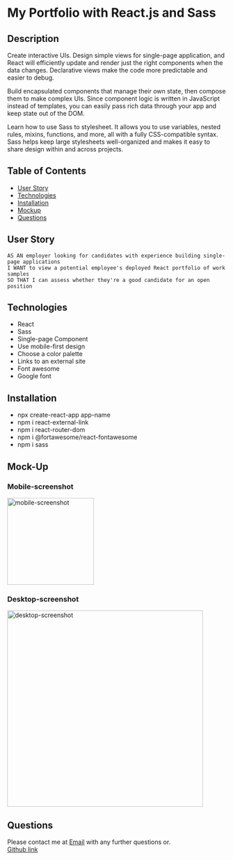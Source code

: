 # My Portfolio with React.js and Sass

## Description
Create interactive UIs. Design simple views for single-page application, and React will efficiently update and render just the right components when the data changes.
Declarative views make the code more predictable and easier to debug.

Build encapsulated components that manage their own state, then compose them to make complex UIs.
Since component logic is written in JavaScript instead of templates, you can easily pass rich data through your app and keep state out of the DOM.

Learn how to use Sass to stylesheet. It allows you to use variables, nested rules, mixins, functions, and more, all with a fully CSS-compatible syntax. 
Sass helps keep large stylesheets well-organized and makes it easy to share design within and across projects.

## Table of Contents
  - [User Story](#user-story)
  - [Technologies](#technologies)
  - [Installation](#installation)
  - [Mockup](#mockup)
  - [Questions](#questions)
  
## User Story
```
AS AN employer looking for candidates with experience building single-page applications
I WANT to view a potential employee's deployed React portfolio of work samples
SO THAT I can assess whether they're a good candidate for an open position
```
## Technologies
- React
- Sass
- Single-page Component
- Use mobile-first design
- Choose a color palette
- Links to an external site
- Font awesome
- Google font

## Installation
- npx create-react-app app-name
- npm i react-external-link
- npm i react-router-dom
- npm i @fortawesome/react-fontawesome
- npm i sass

## Mock-Up
<div>
<h3>Mobile-screenshot</h3>
<div>
 <img width="199" alt="mobile-screenshot" src="https://user-images.githubusercontent.com/69065671/164156683-fb230802-76ad-4c3b-b3fc-33cd472e08a6.png">
</div>
<h3>Desktop-screenshot</h3>
<div>
<img width="450" alt="desktop-screenshot" src="https://user-images.githubusercontent.com/69065671/164156714-7c6bae35-31b5-402c-81ee-9a28756c8f99.png"></div>
  </div>

## Questions
Please contact me at [Email](n.foithong1983@gmail.com) with any further questions or. <br> [Github link](https://github.com/NFoithong)
